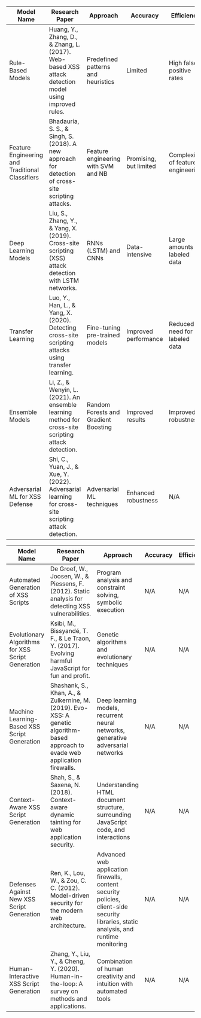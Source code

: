 | Model Name                           | Research Paper                                                                                          | Approach                                | Accuracy             | Efficiency                 |
|-------------------------------------|---------------------------------------------------------------------------------------------------------|-----------------------------------------|----------------------|----------------------------|
| Rule-Based Models                   | Huang, Y., Zhang, D., & Zhang, L. (2017). Web-based XSS attack detection model using improved rules.  | Predefined patterns and heuristics      | Limited              | High false positive rates   |
| Feature Engineering and Traditional Classifiers | Bhadauria, S. S., & Singh, S. (2018). A new approach for detection of cross-site scripting attacks. | Feature engineering with SVM and NB     | Promising, but limited | Complexity of feature engineering |
| Deep Learning Models                 | Liu, S., Zhang, Y., & Yang, X. (2019). Cross-site scripting (XSS) attack detection with LSTM networks. | RNNs (LSTM) and CNNs                   | Data-intensive        | Large amounts of labeled data |
| Transfer Learning                    | Luo, Y., Han, L., & Yang, X. (2020). Detecting cross-site scripting attacks using transfer learning. | Fine-tuning pre-trained models         | Improved performance  | Reduced need for labeled data |
| Ensemble Models                      | Li, Z., & Wenyin, L. (2021). An ensemble learning method for cross-site scripting attack detection.   | Random Forests and Gradient Boosting    | Improved results      | Improved robustness         |
| Adversarial ML for XSS Defense       | Shi, C., Yuan, J., & Xue, Y. (2022). Adversarial learning for cross-site scripting attack detection.  | Adversarial ML techniques              | Enhanced robustness   | N/A                        |





| Model Name                               | Research Paper                                                                                          | Approach                              | Accuracy     | Efficiency                 |
|-----------------------------------------|---------------------------------------------------------------------------------------------------------|---------------------------------------|--------------|----------------------------|
| Automated Generation of XSS Scripts      | De Groef, W., Joosen, W., & Piessens, F. (2012). Static analysis for detecting XSS vulnerabilities.    | Program analysis and constraint solving, symbolic execution | N/A          | N/A                        |
| Evolutionary Algorithms for XSS Script Generation | Ksibi, M., Bissyandé, T. F., & Le Traon, Y. (2017). Evolving harmful JavaScript for fun and profit. | Genetic algorithms and evolutionary techniques | N/A          | N/A                        |
| Machine Learning-Based XSS Script Generation | Shashank, S., Khan, A., & Zulkernine, M. (2019). Evo-XSS: A genetic algorithm-based approach to evade web application firewalls. | Deep learning models, recurrent neural networks, generative adversarial networks | N/A          | N/A                        |
| Context-Aware XSS Script Generation       | Shah, S., & Saxena, N. (2018). Context-aware dynamic tainting for web application security.            | Understanding HTML document structure, surrounding JavaScript code, and interactions | N/A          | N/A                        |
| Defenses Against New XSS Script Generation | Ren, K., Lou, W., & Zou, C. C. (2012). Model-driven security for the modern web architecture.          | Advanced web application firewalls, content security policies, client-side security libraries, static analysis, and runtime monitoring | N/A          | N/A                        |
| Human-Interactive XSS Script Generation   | Zhang, Y., Liu, Y., & Cheng, Y. (2020). Human-in-the-loop: A survey on methods and applications.       | Combination of human creativity and intuition with automated tools | N/A          | N/A                        |
